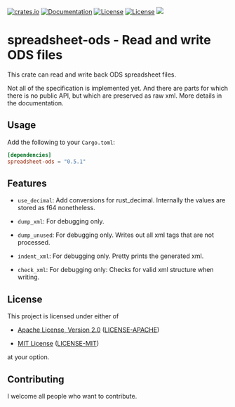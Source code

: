 
[![crates.io](https://img.shields.io/crates/v/spreadsheet-ods.svg)](https://crates.io/crates/spreadsheet-ods)
[![Documentation](https://docs.rs/spreadsheet-ods/badge.svg)](https://docs.rs/spreadsheet_ods)
[![License](https://img.shields.io/badge/license-MIT-blue.svg)](https://opensource.org/licenses/MIT)
[![License](https://img.shields.io/badge/license-APACHE-blue.svg)](https://www.apache.org/licenses/LICENSE-2.0)
![](https://tokei.rs/b1/github/thscharler/spreadsheet-ods)

spreadsheet-ods - Read and write ODS files
====

This crate can read and write back ODS spreadsheet files. 

Not all of the specification is implemented yet. And there are parts for 
which there is no public API, but which are preserved as raw xml. More 
details in the documentation.

## Usage

Add the following to your `Cargo.toml`:

```toml
[dependencies]
spreadsheet-ods = "0.5.1"
```

## Features

* `use_decimal`: Add conversions for rust_decimal. Internally the values are
  stored as f64 nonetheless.

* `dump_xml`: For debugging only.
* `dump_unused`: For debugging only. Writes out all xml tags that are not 
   processed.
* `indent_xml`: For debugging only. Pretty prints the generated xml. 
* `check_xml`: For debugging only: Checks for valid xml structure when writing.


## License

This project is licensed under either of

* [Apache License, Version 2.0](https://www.apache.org/licenses/LICENSE-2.0)
  ([LICENSE-APACHE](LICENSE-APACHE))

* [MIT License](https://opensource.org/licenses/MIT)
  ([LICENSE-MIT](LICENSE-MIT))

at your option.

## Contributing

I welcome all people who want to contribute.  
